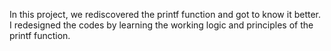 In this project, we rediscovered the printf function and got to know it better. I redesigned the codes by learning the working logic 
and principles of the printf function.
